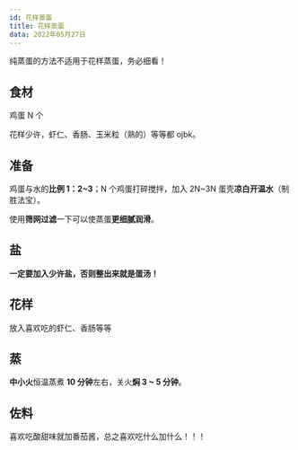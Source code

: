 ```yaml
---
id: 花样蒸蛋
title: 花样蒸蛋
data: 2022年05月27日
---
```

纯蒸蛋的方法不适用于花样蒸蛋，务必细看！

## 食材

鸡蛋 N 个

花样少许，虾仁、香肠、玉米粒（熟的）等等都 ojbk。

## 准备

鸡蛋与水的**比例 1：2~3**；N 个鸡蛋打碎搅拌，加入 2N~3N 蛋壳**凉白开温水**（制胜法宝）。

使用**筛网过滤**一下可以使蒸蛋**更细腻润滑**。

## 盐

**一定要加入少许盐，否则整出来就是蛋汤！**

## 花样

放入喜欢吃的虾仁、香肠等等

## 蒸

**中小火**恒温蒸煮 **10 分钟**左右，关火**焖 3 ~ 5 分钟**。

## 佐料

喜欢吃酸甜味就加番茄酱，总之喜欢吃什么加什么！！！